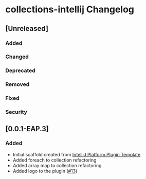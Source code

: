 <!-- Keep a Changelog guide -> https://keepachangelog.com -->

# collections-intellij Changelog

## [Unreleased]
### Added

### Changed

### Deprecated

### Removed

### Fixed

### Security
## [0.0.1-EAP.3]
### Added
- Initial scaffold created from [IntelliJ Platform Plugin Template](https://github.com/JetBrains/intellij-platform-plugin-template)
- Added foreach to collection refactoring
- Added array map to collection refactoring
- Added logo to the plugin ([#13](https://github.com/olivernybroe/collector-intellij/pull/13))
